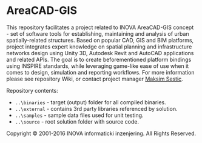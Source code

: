﻿# AreaCAD-GIS

This repository facilitates a project related to INOVA AreaCAD-GIS concept - set of software tools for establishing, maintaining and analysis of urban spatially-related structures. Based on popular CAD, GIS and BIM platforms, project integrates expert knowledge on spatial planning and infrastructure networks design using Unity 3D, Autodesk Revit and AutoCAD applications and related APIs. The goal is to create beforementioned platform bindings using INSPIRE standards, while leveraging game-like ease of use when it comes to design, simulation and reporting workflows. For more information please see repository Wiki, or contact project manager [Maksim Sestic](https://github.com/SesticM).

Repository contents:

* `..\binaries` - target (output) folder for all compiled binaries.
* `..\external` - contains 3rd party libraries referenced by solution.
* `..\samples` - sample data files used for unit testing.
* `..\source` - root solution folder with source code.

Copyright © 2001-2016 INOVA informaticki inzenjering. All Rights Reserved. 

